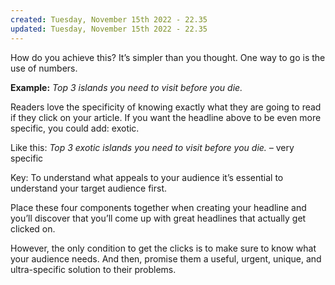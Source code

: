 ```yaml
---
created: Tuesday, November 15th 2022 - 22.35
updated: Tuesday, November 15th 2022 - 22.35
---
```

How do you achieve this? It’s simpler than you thought. One way to go is the use of numbers.

**Example:** _Top 3 islands you need to visit before you die._

Readers love the specificity of knowing exactly what they are going to read if they click on your article. If you want the headline above to be even more specific, you could add: exotic.

Like this: _Top 3 exotic islands you need to visit before you die. –_ very specific

Key: To understand what appeals to your audience it’s essential to understand your target audience first.

Place these four components together when creating your headline and you’ll discover that you’ll come up with great headlines that actually get clicked on.

However, the only condition to get the clicks is to make sure to know what your audience needs. And then, promise them a useful, urgent, unique, and ultra-specific solution to their problems.